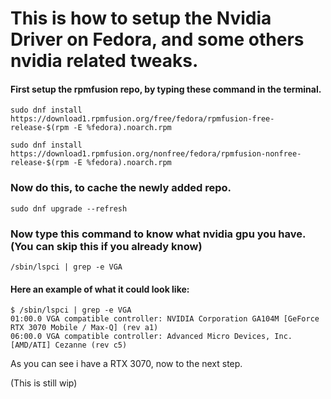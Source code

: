 # This is how to setup the Nvidia Driver on Fedora, and some others nvidia related tweaks.

#### First setup the rpmfusion repo, by typing these command in the terminal.
```
sudo dnf install https://download1.rpmfusion.org/free/fedora/rpmfusion-free-release-$(rpm -E %fedora).noarch.rpm

sudo dnf install https://download1.rpmfusion.org/nonfree/fedora/rpmfusion-nonfree-release-$(rpm -E %fedora).noarch.rpm
```

### Now do this, to cache the newly added repo.
```
sudo dnf upgrade --refresh
```

### Now type this command to know what nvidia gpu you have. (You can skip this if you already know)
```
/sbin/lspci | grep -e VGA
```
#### Here an example of what it could look like:
``` 
$ /sbin/lspci | grep -e VGA
01:00.0 VGA compatible controller: NVIDIA Corporation GA104M [GeForce RTX 3070 Mobile / Max-Q] (rev a1)
06:00.0 VGA compatible controller: Advanced Micro Devices, Inc. [AMD/ATI] Cezanne (rev c5)
```
As you can see i have a RTX 3070, now to the next step.

(This is still wip)
